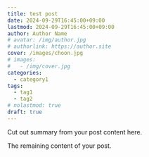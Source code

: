 ```yaml
---
title: test post
date: 2024-09-29T16:45:00+09:00
lastmod: 2024-09-29T16:45:00+09:00
author: Author Name
# avatar: /img/author.jpg
# authorlink: https://author.site
cover: /images/choon.jpg
# images:
#   - /img/cover.jpg
categories:
  - category1
tags:
  - tag1
  - tag2
# nolastmod: true
draft: true
---
```

 
Cut out summary from your post content here.
 
<!--more-->
 
The remaining content of your post.
